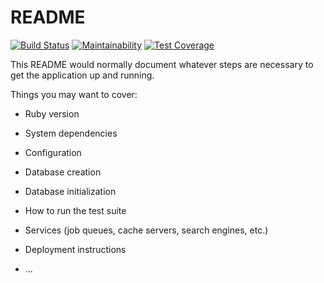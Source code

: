 # README

[![Build Status](https://travis-ci.org/ramonsantos/rails-ci.svg?branch=master)](https://travis-ci.org/ramonsantos/rails-ci)
[![Maintainability](https://api.codeclimate.com/v1/badges/916907fd1854ff2e291f/maintainability)](https://codeclimate.com/github/ramonsantos/rails-ci/maintainability)
[![Test Coverage](https://api.codeclimate.com/v1/badges/916907fd1854ff2e291f/test_coverage)](https://codeclimate.com/github/ramonsantos/rails-ci/test_coverage)

This README would normally document whatever steps are necessary to get the
application up and running.

Things you may want to cover:

* Ruby version

* System dependencies

* Configuration

* Database creation

* Database initialization

* How to run the test suite

* Services (job queues, cache servers, search engines, etc.)

* Deployment instructions

* ...
